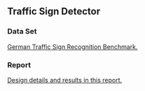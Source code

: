 ## Traffic Sign Detector

### Data Set
[German Traffic Sign Recognition Benchmark.](http://benchmark.ini.rub.de/?section=gtsrb&subsection=dataset)

### Report
[Design details and results in this report.](https://github.com/caoyuan0816/TrafficSignDetection/blob/master/report.pdf)
